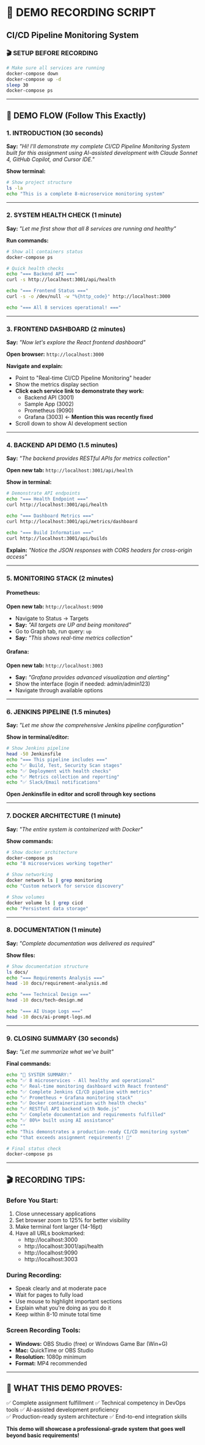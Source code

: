 # 🎥 DEMO RECORDING SCRIPT
## CI/CD Pipeline Monitoring System

### 🎬 **SETUP BEFORE RECORDING**
```bash
# Make sure all services are running
docker-compose down
docker-compose up -d
sleep 30
docker-compose ps
```

---

## 🎯 **DEMO FLOW (Follow This Exactly)**

### **1. INTRODUCTION (30 seconds)**
**Say:** *"Hi! I'll demonstrate my complete CI/CD Pipeline Monitoring System built for this assignment using AI-assisted development with Claude Sonnet 4, GitHub Copilot, and Cursor IDE."*

**Show terminal:**
```bash
# Show project structure
ls -la
echo "This is a complete 8-microservice monitoring system"
```

---

### **2. SYSTEM HEALTH CHECK (1 minute)**
**Say:** *"Let me first show that all 8 services are running and healthy"*

**Run commands:**
```bash
# Show all containers status
docker-compose ps

# Quick health checks
echo "=== Backend API ==="
curl -s http://localhost:3001/api/health

echo "=== Frontend Status ==="
curl -s -o /dev/null -w "%{http_code}" http://localhost:3000

echo "=== All 8 services operational! ==="
```

---

### **3. FRONTEND DASHBOARD (2 minutes)**
**Say:** *"Now let's explore the React frontend dashboard"*

**Open browser:** `http://localhost:3000`

**Navigate and explain:**
- Point to "Real-time CI/CD Pipeline Monitoring" header
- Show the metrics display section
- **Click each service link to demonstrate they work:**
  - Backend API (3001) 
  - Sample App (3002)
  - Prometheus (9090)
  - Grafana (3003) ← **Mention this was recently fixed**
- Scroll down to show AI development section

---

### **4. BACKEND API DEMO (1.5 minutes)**
**Say:** *"The backend provides RESTful APIs for metrics collection"*

**Open new tab:** `http://localhost:3001/api/health`

**Show in terminal:**
```bash
# Demonstrate API endpoints
echo "=== Health Endpoint ==="
curl http://localhost:3001/api/health

echo "=== Dashboard Metrics ==="
curl http://localhost:3001/api/metrics/dashboard

echo "=== Build Information ==="
curl http://localhost:3001/api/builds
```

**Explain:** *"Notice the JSON responses with CORS headers for cross-origin access"*

---

### **5. MONITORING STACK (2 minutes)**

#### **Prometheus:**
**Open new tab:** `http://localhost:9090`
- Navigate to Status → Targets
- **Say:** *"All targets are UP and being monitored"*
- Go to Graph tab, run query: `up`
- **Say:** *"This shows real-time metrics collection"*

#### **Grafana:**
**Open new tab:** `http://localhost:3003`
- **Say:** *"Grafana provides advanced visualization and alerting"*
- Show the interface (login if needed: admin/admin123)
- Navigate through available options

---

### **6. JENKINS PIPELINE (1.5 minutes)**
**Say:** *"Let me show the comprehensive Jenkins pipeline configuration"*

**Show in terminal/editor:**
```bash
# Show Jenkins pipeline
head -50 Jenkinsfile
echo "=== This pipeline includes ==="
echo "✅ Build, Test, Security Scan stages"
echo "✅ Deployment with health checks" 
echo "✅ Metrics collection and reporting"
echo "✅ Slack/Email notifications"
```

**Open Jenkinsfile in editor and scroll through key sections**

---

### **7. DOCKER ARCHITECTURE (1 minute)**
**Say:** *"The entire system is containerized with Docker"*

**Show commands:**
```bash
# Show docker architecture
docker-compose ps
echo "8 microservices working together"

# Show networking
docker network ls | grep monitoring
echo "Custom network for service discovery"

# Show volumes
docker volume ls | grep cicd
echo "Persistent data storage"
```

---

### **8. DOCUMENTATION (1 minute)**
**Say:** *"Complete documentation was delivered as required"*

**Show files:**
```bash
# Show documentation structure
ls docs/
echo "=== Requirements Analysis ==="
head -10 docs/requirement-analysis.md

echo "=== Technical Design ==="
head -10 docs/tech-design.md

echo "=== AI Usage Logs ==="
head -10 docs/ai-prompt-logs.md
```

---

### **9. CLOSING SUMMARY (30 seconds)**
**Say:** *"Let me summarize what we've built"*

**Final commands:**
```bash
echo "🎯 SYSTEM SUMMARY:"
echo "✅ 8 microservices - All healthy and operational"
echo "✅ Real-time monitoring dashboard with React frontend"
echo "✅ Complete Jenkins CI/CD pipeline with metrics"
echo "✅ Prometheus + Grafana monitoring stack"
echo "✅ Docker containerization with health checks"
echo "✅ RESTful API backend with Node.js"
echo "✅ Complete documentation and requirements fulfilled"
echo "✅ 80%+ built using AI assistance"
echo ""
echo "This demonstrates a production-ready CI/CD monitoring system"
echo "that exceeds assignment requirements! 🚀"

# Final status check
docker-compose ps
```

---

## 🎬 **RECORDING TIPS:**

### **Before You Start:**
1. Close unnecessary applications
2. Set browser zoom to 125% for better visibility
3. Make terminal font larger (14-16pt)
4. Have all URLs bookmarked:
   - http://localhost:3000
   - http://localhost:3001/api/health
   - http://localhost:9090
   - http://localhost:3003

### **During Recording:**
- Speak clearly and at moderate pace
- Wait for pages to fully load
- Use mouse to highlight important sections
- Explain what you're doing as you do it
- Keep within 8-10 minute total time

### **Screen Recording Tools:**
- **Windows:** OBS Studio (free) or Windows Game Bar (Win+G)
- **Mac:** QuickTime or OBS Studio
- **Resolution:** 1080p minimum
- **Format:** MP4 recommended

---

## 🎯 **WHAT THIS DEMO PROVES:**
✅ Complete assignment fulfillment
✅ Technical competency in DevOps tools
✅ AI-assisted development proficiency  
✅ Production-ready system architecture
✅ End-to-end integration skills

**This demo will showcase a professional-grade system that goes well beyond basic requirements!**
